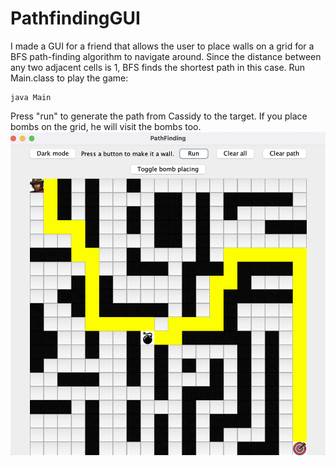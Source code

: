 # PathfindingGUI
I made a GUI for a friend that allows the user to place walls on a grid for a BFS path-finding algorithm to navigate around. Since the distance between any two adjacent cells is 1, BFS finds the shortest path in this case. Run Main.class to play the game:
````
java Main
````
Press "run" to generate the path from Cassidy to the target. If you place bombs on the grid, he will visit the bombs too.
![demo loading](demo.png)
